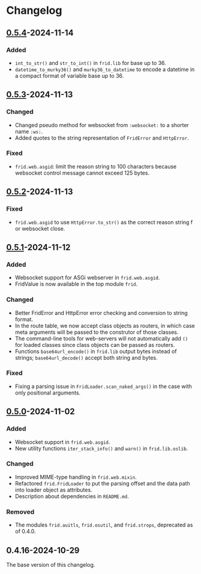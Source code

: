 # Changelog

## [0.5.4]-2024-11-14

### Added

- `int_to_str()` and `str_to_int()` in `frid.lib` for base up to 36.
- `datetime_to_murky36()` and `murky36_to_datetime` to encode a datetime
  in a compact format of variable base up to 36.

## [0.5.3]-2024-11-13

### Changed

- Changed pseudo method for websocket from `:websocket:` to a shorter
  name `:ws:`.
- Added quotes to the string representation of `FridError` and `HttpError`.

### Fixed

- `frid.web.asgid`: limit the reason string to 100 characters because websocket
  control message cannot exceed 125 bytes.

## [0.5.2]-2024-11-13

### Fixed

- `frid.web.asgid` to use `HttpError.to_str()` as the correct reason string f
  or websocket close.

## [0.5.1]-2024-11-12

### Added

- Websocket support for ASGi webserver in `frid.web.asgid`.
- FridValue is now available in the top module `frid`.

### Changed

- Better FridError and HttpError error checking and conversion to string format.
- In the route table, we now accept class objects as routers, in which case
  meta arguments will be passed to the construtor of those classes.
- The command-line tools for web-servers will not automatically add `()` for
  loaded classes since class objects can be passed as routers.
- Functions `base64url_encode()` in `frid.lib` output bytes instead of strings;
  `base64url_decode()` accept both string and bytes.

### Fixed

- Fixing a parsing issue in `FridLoader.scan_naked_args()` in the case
  with only positional arguments.

## [0.5.0]-2024-11-02

### Added

- Websocket support in `frid.web.asgid`.
- New utility functions `iter_stack_info()` and `warn()` in `frid.lib.oslib`.

### Changed

- Improved MIME-type handling in `frid.web.mixin`.
- Refactored `frid.FridLoader` to put the parsing offset and the data path
  into loader object as attributes.
- Description about dependencies in `README.md`.

### Removed

- The modules `frid.auitls`, `frid.osutil`, and `frid.strops`, deprecated
  as of 0.4.0.

## 0.4.16-2024-10-29

The base version of this changelog.

[0.5.4]: ../../compare/v0.5.3...v0.5.4
[0.5.3]: ../../compare/v0.5.2...v0.5.3
[0.5.2]: ../../compare/v0.5.1...v0.5.2
[0.5.1]: ../../compare/v0.5.0...v0.5.1
[0.5.0]: ../../compare/v0.4.16...v0.5.0
